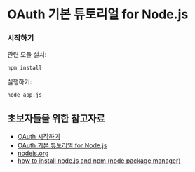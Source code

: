 OAuth 기본 튜토리얼 for Node.js
===

### 시작하기

관련 모듈 설치:

    npm install

실행하기:
    
    node app.js

초보자들을 위한 참고자료
---
  - [OAuth 시작하기](https://dna.daum.net/apis/oauth)
  - [OAuth 기본 튜토리얼 for Node.js](https://dna.daum.net/apis/oauth/tutorial/nodejs)
  - [nodejs.org](http://nodejs.org/)
  - [how to install node.js and npm (node package manager)](http://joyeur.com/2010/12/10/installing-node-and-npm/)